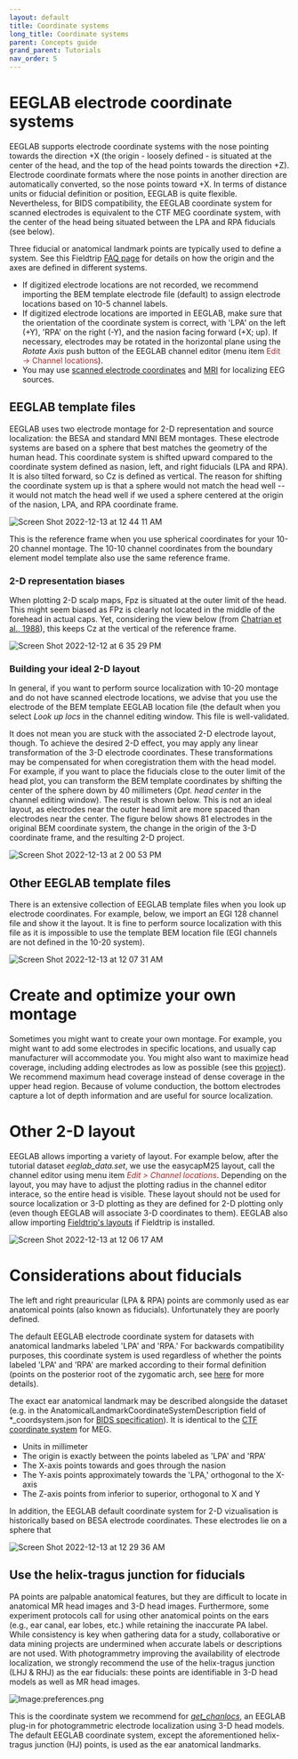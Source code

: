 ```yaml
---
layout: default
title: Coordinate systems
long_title: Coordinate systems
parent: Concepts guide
grand_parent: Tutorials
nav_order: 5
---
```

EEGLAB electrode coordinate systems
=========

EEGLAB supports electrode coordinate systems with the nose pointing towards the direction +X (the origin - loosely defined - is situated at the center of the head, and the top of the head points towards the direction +Z). Electrode coordinate formats where the nose points in another direction are automatically converted, so the nose points toward +X. In terms of distance units or fiducial definition or position, EEGLAB is quite flexible. Nevertheless, for BIDS compatibility, the EEGLAB coordinate system for scanned electrodes is equivalent to the CTF MEG coordinate system, with the center of the head being situated between the LPA and RPA fiducials (see below).

Three fiducial or anatomical landmark points are typically used to define a system. See this Fieldtrip [FAQ page](https://www.fieldtriptoolbox.org/faq/how_are_the_different_head_and_mri_coordinate_systems_defined/#details-of-the-mni-coordinate-system) for details on how the origin and the axes are defined in different systems.

- If digitized electrode locations are not recorded, we recommend importing the BEM template electrode file (default) to assign electrode locations based on 10-5 channel labels. 
- If digitized electrode locations are imported in EEGLAB, make sure that the orientation of the coordinate system is correct, with 'LPA' on the left (+Y), 'RPA' on the right (-Y), and the nasion facing forward (+X; up). If necessary, electrodes may be rotated in the horizontal plane using the <i>Rotate Axis</i> push button of the EEGLAB channel editor (menu item <span style="color: brown">Edit → Channel locations</span>).
- You may use [scanned electrode coordinates](../09_source/Channel_Locations.md) and [MRI](../09_source/Custom_head_model.md) for localizing EEG sources.

## EEGLAB template files

EEGLAB uses two electrode montage for 2-D representation and source localization: the BESA and standard MNI BEM montages. These electrode systems are based on a sphere that best matches the geometry of the human head. This coordinate system is shifted upward compared to the coordinate system defined as nasion, left, and right fiducials (LPA and RPA). It is also tilted forward, so Cz is defined as vertical. The reason for shifting the coordinate system up is that a sphere would not match the head well -- it would not match the head well if we used a sphere centered at the origin of the nasion, LPA, and RPA coordinate frame.

![Screen Shot 2022-12-13 at 12 44 11 AM](https://user-images.githubusercontent.com/1872705/207268589-53f5e8f4-9138-4273-ade5-c8d8ee8729f9.png)

This is the reference frame when you use spherical coordinates for your 10-20 channel montage. The 10-10 channel coordinates from the boundary element model template also use the same reference frame.

### 2-D representation biases

When plotting 2-D scalp maps, Fpz is situated at the outer limit of the head. This might seem biased as FPz is clearly not located in the middle of the forehead in actual caps. Yet, considering the view below (from [Chatrian et al., 1988](https://pubmed.ncbi.nlm.nih.gov/3250964/)), this keeps Cz at the vertical of the reference frame. 

![Screen Shot 2022-12-12 at 6 35 29 PM](https://user-images.githubusercontent.com/1872705/207267890-43c43a92-53c8-483a-95f1-8c9483d57310.png)

### Building your ideal 2-D layout

In general, if you want to perform source localization with 10-20 montage and do not have scanned electrode locations, we advise that you use the electrode of the BEM template EEGLAB location file (the default when you select *Look up locs* in the channel editing window. This file is well-validated.

It does not mean you are stuck with the associated 2-D electrode layout, though. To achieve the desired 2-D effect, you may apply any linear transformation of the 3-D electrode coordinates. These transformations may be compensated for when coregistration them with the head model. For example, if you want to place the fiducials close to the outer limit of the head plot, you can transform the BEM template coordinates by shifting the center of the sphere down by 40 millimeters (*Opt. head center* in the channel editing window). The result is shown below. This is not an ideal layout, as electrodes near the outer head limit are more spaced than electrodes near the center. The figure below shows 81 electrodes in the original BEM coordinate system, the change in the origin of the 3-D coordinate frame, and the resulting 2-D project. 

![Screen Shot 2022-12-13 at 2 00 53 PM](https://user-images.githubusercontent.com/1872705/207454927-54e15856-bead-4ff3-948d-639240449b15.png)

## Other EEGLAB template files

There is an extensive collection of EEGLAB template files when you look up electrode coordinates. For example, below, we import an EGI 128 channel file and show it the layout. It is fine to perform source localization with this file as it is impossible to use the template BEM location file (EGI channels are not defined in the 10-20 system).

![Screen Shot 2022-12-13 at 12 07 31 AM](https://user-images.githubusercontent.com/1872705/207260856-073113fb-cf7f-488a-8a5c-d118fccec67b.png)

# Create and optimize your own montage

Sometimes you might want to create your own montage. For example, you might want to add some electrodes in specific locations, and usually cap manufacturer will accommodate you. You might also want to maximize head coverage, including adding electrodes as low as possible  (see this [project](https://github.com/arnodelorme/optimize_montage)). We recommend maximum head coverage instead of dense coverage in the upper head region. Because of volume conduction, the bottom electrodes capture a lot of depth information and are useful for source localization.

# Other 2-D layout

EEGLAB allows importing a variety of layout. For example below, after the tutorial dataset *eeglab_data.set*, we use the easycapM25 layout, call the channel editor using menu item <span style="color:brown">*Edit > Channel locations*</span>. Depending on the layout, you may have to adjust the plotting radius in the channel editor interace, so the entire head is visible. These layout should not be used for source localization or 3-D plotting as they are defined for 2-D plotting only (even though EEGLAB will associate 3-D coordinates to them). EEGLAB also allow importing [Fieldtrip's layouts](https://www.fieldtriptoolbox.org/template/layout/) if Fieldtrip is installed.

![Screen Shot 2022-12-13 at 12 06 17 AM](https://user-images.githubusercontent.com/1872705/207261211-d4b3408a-ef84-42b9-82b4-22bfc9677b4c.png)


# Considerations about fiducials

The left and right preauricular (LPA & RPA) points are commonly used as ear anatomical points (also known as fiducials). Unfortunately they are poorly defined.

The default EEGLAB electrode coordinate system for datasets with anatomical landmarks labeled 'LPA' and 'RPA.' For backwards compatibility purposes, this coordinate system is used regardless of whether the points labeled 'LPA' and 'RPA' are marked according to their formal definition (points on the posterior root of the zygomatic arch, see [here](https://www.fieldtriptoolbox.org/faq/how_are_the_lpa_and_rpa_points_defined/) for more details).

The exact ear anatomical landmark may be described alongside the dataset (e.g. in the AnatomicalLandmarkCoordinateSystemDescription field of *_coordsystem.json for [BIDS specification](https://bids-specification.readthedocs.io/en/stable/04-modality-specific-files/03-electroencephalography.html#coordinate-system-json-_coordsystemjson)). It is identical to the [CTF coordinate system](https://www.fieldtriptoolbox.org/faq/how_are_the_different_head_and_mri_coordinate_systems_defined/#details-of-the-ctf-coordinate-system) for MEG.
- Units in millimeter
- The origin is exactly between the points labeled as 'LPA' and 'RPA'
- The X-axis points towards and goes through the nasion
- The Y-axis points approximately towards the 'LPA,' orthogonal to the X-axis
- The Z-axis points from inferior to superior, orthogonal to X and Y

In addition, the EEGLAB default coordinate system for 2-D vizualisation is historically based on BESA electrode coordinates. These electrodes lie on a sphere that 

![Screen Shot 2022-12-13 at 12 29 36 AM](https://user-images.githubusercontent.com/1872705/207265225-94db3e70-3dab-48db-950d-230d9cc9b93b.png)

## Use the helix-tragus junction for fiducials
PA points are palpable anatomical features, but they are difficult to locate in anatomical MR head images and 3-D head images. Furthermore, some experiment protocols call for using other anatomical points on the ears (e.g.,  ear canal, ear lobes, etc.) while retaining the inaccurate PA label. While consistency is key when gathering data for a study, collaborative or data mining projects are undermined when accurate labels or descriptions are not used. With photogrammetry improving the availability of electrode localization, we strongly recommend the use of the helix-tragus junction (LHJ &  RHJ) as the ear fiducials: these points are identifiable in 3-D head models as well as MR head images. 

![Image:preferences.png](/assets/images/helixTragus.PNG)

This is the coordinate system we recommend for [<i>get_chanlocs</i>](https://github.com/sccn/get_chanlocs/wiki), an EEGLAB plug-in for photogrammetric electrode localization using 3-D head models. The default EEGLAB coordinate system, except the aforementioned helix-tragus junction (HJ) points, is used as the ear anatomical landmarks.

